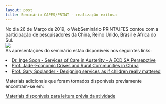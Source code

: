 ```yaml
---
layout: post
title: Seminário CAPES/PRINT - realização exitosa
---
```


<p>No dia 26 de Março de 2019, o WebSeminário PRINT/UFES contou com a participação de pesquisadores da China, Reino Unido, Brasil e África do Sul.<br/>
<img src="{{ site.baseurl }}/images/2019-03-26-capes-print-video.jpg" class="fit image">
<br/>
As apresentações do seminário estão disponíveis nos seguintes links:
<li><a href="{{ site.baseurl }}/files/2019-03-26-Inge-Soon-Services of Care in Austerity - A ECD SA Persepctive.pdf">Dr. Inge Soon - Services of Care in Austerity - A ECD SA Persepctive</a></li>
<li><a href="{{ site.baseurl }}/files/20190326-Jade-Economic Crises and Rural Communities in China.pdf"> Prof. Jade-Economic Crises and Rural Communities in China</a></li>
<li><a href="{{ site.baseurl }}/files/2019-03-26-Spolander - Designing services as if children really mattered.pdf">Prof. Gary Spolander - Designing services as if children really mattered</a></li>

Materiais adicionais que foram tornados disponíveis previamente encontram-se em:

<a href="https://professor.borges.net.br/s/2019-03-26-CAPESPrint-Materiais">Materiais disponíveis para leitura prévia da atividade </a>
<br/>

